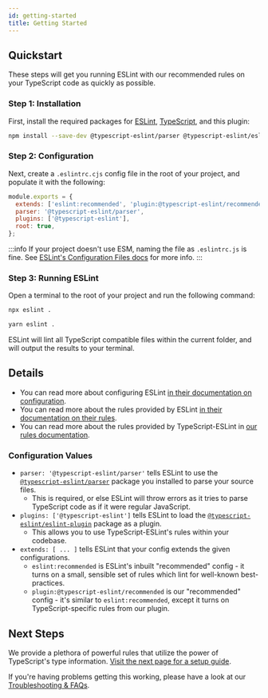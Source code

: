 ```yaml
---
id: getting-started
title: Getting Started
---
```


## Quickstart

These steps will get you running ESLint with our recommended rules on your TypeScript code as quickly as possible.

### Step 1: Installation

First, install the required packages for [ESLint](https://eslint.org), [TypeScript](https://typescriptlang.org), and this plugin:

```bash npm2yarn
npm install --save-dev @typescript-eslint/parser @typescript-eslint/eslint-plugin eslint typescript
```

### Step 2: Configuration

Next, create a `.eslintrc.cjs` config file in the root of your project, and populate it with the following:

```js title=".eslintrc.cjs"
module.exports = {
  extends: ['eslint:recommended', 'plugin:@typescript-eslint/recommended'],
  parser: '@typescript-eslint/parser',
  plugins: ['@typescript-eslint'],
  root: true,
};
```

:::info
If your project doesn't use ESM, naming the file as `.eslintrc.js` is fine. See [ESLint's Configuration Files docs](https://eslint.org/docs/user-guide/configuring/configuration-files) for more info.
:::

### Step 3: Running ESLint

Open a terminal to the root of your project and run the following command:

<Tabs groupId="npm2yarn">
<TabItem value="npm">

```bash
npx eslint .
```

</TabItem>
<TabItem value="Yarn">

```bash
yarn eslint .
```

</TabItem>
</Tabs>

ESLint will lint all TypeScript compatible files within the current folder, and will output the results to your terminal.

## Details

- You can read more about configuring ESLint [in their documentation on configuration](https://eslint.org/docs/user-guide/configuring).
- You can read more about the rules provided by ESLint [in their documentation on their rules](https://eslint.org/docs/rules/).
- You can read more about the rules provided by TypeScript-ESLint in [our rules documentation](/rules).

### Configuration Values

- `parser: '@typescript-eslint/parser'` tells ESLint to use the [`@typescript-eslint/parser`](./architecture/Parser.mdx) package you installed to parse your source files.
  - This is required, or else ESLint will throw errors as it tries to parse TypeScript code as if it were regular JavaScript.
- `plugins: ['@typescript-eslint']` tells ESLint to load the [`@typescript-eslint/eslint-plugin`](./architecture/ESLint_Plugin.mdx) package as a plugin.
  - This allows you to use TypeScript-ESLint's rules within your codebase.
- `extends: [ ... ]` tells ESLint that your config extends the given configurations.
  - `eslint:recommended` is ESLint's inbuilt "recommended" config - it turns on a small, sensible set of rules which lint for well-known best-practices.
  - `plugin:@typescript-eslint/recommended` is our "recommended" config - it's similar to `eslint:recommended`, except it turns on TypeScript-specific rules from our plugin.

## Next Steps

We provide a plethora of powerful rules that utilize the power of TypeScript's type information. [Visit the next page for a setup guide](./linting/Typed_Linting.md 'Visit the next page for a typed rules setup guide').

If you're having problems getting this working, please have a look at our [Troubleshooting & FAQs](./linting/Troubleshooting.md).

